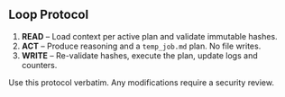 <!-- @meta {
  "fileType": "protected",
  "purpose": "Defines the READ → ACT → WRITE execution loop for the cascade.",
  "editPolicy": "appendOrReplace",
  "routeScope": "global"
} -->
## Loop Protocol
<!-- PROTECTED -->
1. **READ** – Load context per active plan and validate immutable hashes.
2. **ACT** – Produce reasoning and a `temp_job.md` plan. No file writes.
3. **WRITE** – Re-validate hashes, execute the plan, update logs and counters.
<!-- END PROTECTED -->
Use this protocol verbatim. Any modifications require a security review.
